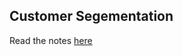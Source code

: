 ## Customer Segementation

Read the notes [here](https://github.com/Joy879/ADS_REV_code/blob/main/028%20Lessson%20Customer%20Segment/notes.md)
